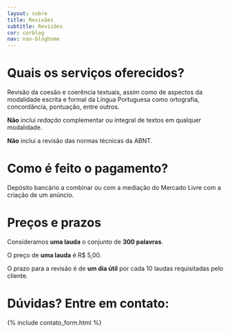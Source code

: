 ```yaml
---
layout: sobre
title: Revisões
subtitle: Revisões
cor: corblog
nav: nav-bloghome
---
```


# Quais os serviços oferecidos?

Revisão da coesão e coerência textuais, assim como de aspectos da modalidade escrita e formal da Língua Portuguesa como ortografia, concordância, pontuação, entre outros.

**Não** inclui *redação* complementar ou integral de textos em qualquer modalidade.

**Não** inclui a revisão das normas técnicas da ABNT.

# Como é feito o pagamento?

Depósito bancário a combinar ou com a mediação do Mercado Livre com a criação de um anúncio.

# Preços e prazos

Consideramos **uma lauda** o conjunto de **300 palavras**.

O preço de **uma lauda** é R$ 5,00.

O prazo para a revisão é de **um dia útil** por cada 10 laudas requisitadas pelo cliente.

# Dúvidas? Entre em contato:

{% include contato_form.html %}
